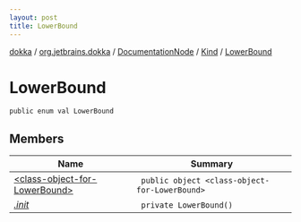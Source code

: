 ```yaml
---
layout: post
title: LowerBound
---
```

[dokka](../../../../index.md) / [org.jetbrains.dokka](../../../index.md) / [DocumentationNode](../../index.md) / [Kind](../index.md) / [LowerBound](index.md)

# LowerBound

```
public enum val LowerBound
```
## Members
| Name | Summary |
|------|---------|
|[&lt;class-object-for-LowerBound&gt;](_class-object-for-LowerBound_/index.md)|&nbsp;&nbsp;`public object <class-object-for-LowerBound>`<br>|
|[*.init*](_init_.md)|&nbsp;&nbsp;`private LowerBound()`<br>|

